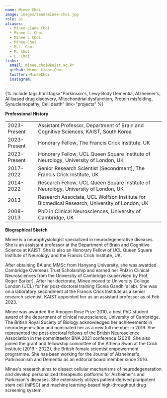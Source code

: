 ```yaml
---
name: Minee Choi
image: images/team/minee-choi.jpg
role: pi
aliases:
  - Minee-Liane Choi
  - Minee L. Choi
  - Minee L Choi
  - Minee Choi
  - M.L. Choi
  - M. Choi
  - L. Choi
links:  
  email: minee.choi@kaist.ac.kr
  github: Minee-Liane-Choi
  twitter: MineeChoi
  instagram:
---
```


{%
  include tags.html
  tags="Parkinson's, Lewy Body Dementia, Alzheimer's, AI-based drug discovery, Mitochondrial dysfunction, Protein misfolding, Synucleinopathy, Cell death"
  link="projects"
%}

<strong>Professional History</strong>

<table>
  <tr>
    <td>2023-Present</td>
    <td>Assistant Professor, Department of Brain and Cognitive Sciences, KAIST, South Korea</td>
  </tr>
  <tr>
    <td>2023-Present</td>
    <td>Honorary Fellow, The Francis Crick Institute, UK</td>
  </tr>
  <tr>
    <td>2023-Present</td>
    <td>Honorary Fellow, UCL Queen Square Institute of Neurology, University of London, UK</td>
  </tr>
  <tr>
    <td>2017-2022</td>
    <td>Senior Research Scientist (Secondment), The Francis Crick Institute, UK</td>
  </tr>
  <tr>
    <td>2014-2022</td>
    <td>Research Fellow, UCL Queen Square Institute of Neurology, University of London, UK</td>
  </tr>
  <tr>
    <td>2013</td>
    <td>Research Associate, UCL Wolfson Institute for Biomedical Research, University of London, UK</td>
  </tr>
  <tr>
    <td>2008-2013 </td>
    <td>PhD in Clinical Neurosciences, University of Cambridge, UK</td>
  </tr>
</table>

<strong>Biographical Sketch</strong>

Minee is a neurophysiologist specialized in neurodegenerative diseases. She is an assistant professor at the Department of Brain and Cognitive Science at KAIST. She is also an Honorary Fellow of UCL Queen Square Institute of Neurology and the Francis Crick Institute, UK. <br>

After obtaining BA and MMSc from Hanyang University, she was awarded Cambridge Overseas Trust Scholarship and earned her PhD in Clinical Neurosciences from the University of Cambridge (supervised by Prof. Roger Barker). After her doctorate, Minee moved to University College London (UCL) for her post-doctoral training (Sonia Gandhi's lab). She was on a laboratory secondment at the Francis Crick Institute as a senior research scientist. KAIST appointed her as an assistant professor as of Feb 2023. <br>

Minee was awarded the Amogen Rose Prize 2010, a best PhD student award of the department of clinical neuroscience, University of Cambridge. The British Royal Society of Biology acknowledged her achievements in neurodegeneration and nominated her as a new full member in 2019. She represented the post-doctoral fellows of the British Neuroscience Association in the committeefor BNA 2021 conference (2021). She also joined the grant and fellowship committee of the Athena Swan at the Crick Institute (2019 - 2022), the British female scientist empowerment programme. She has been working for the Journal of Alzheimer's, Parkinsonism and Dementia as an editorial board member since 2016. <br>

Minee's research aims to dissect cellular mechanisms of neurodegeneration and develop personalized therapeutic platforms for Alzheimer's and Parkinson's diseases. She extensively utilizes patient-derived pluripotent stem cell (hiPSC) and machine learning-based high-throughput drug screening system. 
